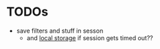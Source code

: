 # TODOs

*   save filters and stuff in sesson
    *   and [local storage](https://github.com/agrublev/Angular-localStorage) if session gets timed out??
